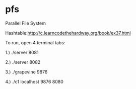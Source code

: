 # pfs
Parallel File System

Hashtable:http://c.learncodethehardway.org/book/ex37.html

To run, open 4 terminal tabs:

1.) ./server 8081

2.) ./server 8082

3.) ./grapevine 9876

4.) ./c1 localhost 9876 8080

